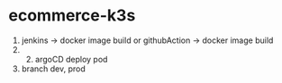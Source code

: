 # ecommerce-k3s
1. jenkins -> docker image build or githubAction -> docker image build 
2. 2. argoCD deploy pod
3. branch dev, prod
